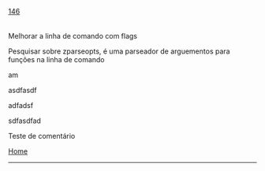 [146](https://github.com/guilhermeprokisch/ideias/issues/146) 
###### 

Melhorar a linha de comando com flags


Pesquisar sobre zparseopts, é uma parseador de arguementos para funções na linha de comando


am


asdfasdf


adfadsf


sdfasdfad


Teste de comentário


[Home](Home)

-------------------------------------------------------------------------------

